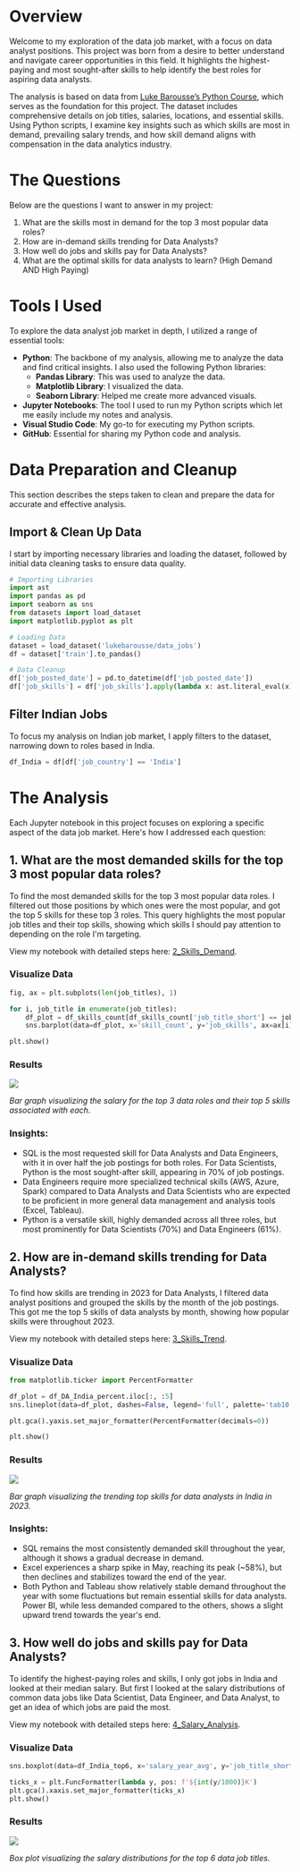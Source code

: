 # Overview
Welcome to my exploration of the data job market, with a focus on data analyst positions. This project was born from a desire to better understand and navigate career opportunities in this field. It highlights the highest-paying and most sought-after skills to help identify the best roles for aspiring data analysts.

The analysis is based on data from [Luke Barousse’s Python Course](https://youtu.be/wUSDVGivd-8?si=JTG_f3JyfPr6cyU-), which serves as the foundation for this project. The dataset includes comprehensive details on job titles, salaries, locations, and essential skills. Using Python scripts, I examine key insights such as which skills are most in demand, prevailing salary trends, and how skill demand aligns with compensation in the data analytics industry.

# The Questions
Below are the questions I want to answer in my project:

1. What are the skills most in demand for the top 3 most popular data roles?
2. How are in-demand skills trending for Data Analysts?
3. How well do jobs and skills pay for Data Analysts?
4. What are the optimal skills for data analysts to learn? (High Demand AND High Paying)
# Tools I Used
To explore the data analyst job market in depth, I utilized a range of essential tools:

- **Python**: The backbone of my analysis, allowing me to analyze the data and find critical insights. I also used
  the following Python libraries:
  - **Pandas Library**: This was used to analyze the data.
  - **Matplotlib Library**: I visualized the data.
  - **Seaborn Library**: Helped me create more advanced visuals.
- **Jupyter Notebooks**: The tool I used to run my Python scripts which let me easily include my notes and analysis.
- **Visual Studio Code**: My go-to for executing my Python scripts.
- **GitHub**: Essential for sharing my Python code and analysis.

# Data Preparation and Cleanup
This section describes the steps taken to clean and prepare the data for accurate and effective analysis.

## Import & Clean Up Data
I start by importing necessary libraries and loading the dataset, followed by initial data cleaning tasks to ensure data quality.
```python
# Importing Libraries
import ast
import pandas as pd
import seaborn as sns
from datasets import load_dataset
import matplotlib.pyplot as plt  

# Loading Data
dataset = load_dataset('lukebarousse/data_jobs')
df = dataset['train'].to_pandas()

# Data Cleanup
df['job_posted_date'] = pd.to_datetime(df['job_posted_date'])
df['job_skills'] = df['job_skills'].apply(lambda x: ast.literal_eval(x) if pd.notna(x) else x)
```
## Filter Indian Jobs
To focus my analysis on Indian job market, I apply filters to the dataset, narrowing down to roles based in India.
```python
df_India = df[df['job_country'] == 'India']
```
# The Analysis
Each Jupyter notebook in this project focuses on exploring a specific aspect of the data job market. Here's how I addressed each question:
## 1. What are the most demanded skills for the top 3 most popular data roles?
To find the most demanded skills for the top 3 most popular data roles. I filtered out those positions by which ones were the most popular, and got the top 5 skills for these top 3 roles. This query highlights the most popular job titles and their top skills, showing which skills I should pay attention to depending on the role I'm targeting.

View my notebook with detailed steps here: [2_Skills_Demand](https://github.com/PolinaKlochko/Python_project/blob/main/2_Skills_Demand.ipynb).

### Visualize Data
```python
fig, ax = plt.subplots(len(job_titles), 1)

for i, job_title in enumerate(job_titles):
    df_plot = df_skills_count[df_skills_count['job_title_short'] == job_title].head(5)[::-1]
    sns.barplot(data=df_plot, x='skill_count', y='job_skills', ax=ax[i], hue='skill_count', palette='crest')

plt.show()
```
### Results
![](https://github.com/PolinaKlochko/Python_project/blob/main/images/Likelihood%20of%20Skills%20Requested%20in%20Indian%20Job%20Postings.png)

*Bar graph visualizing the salary for the top 3 data roles and their top 5 skills associated with each.*
### Insights:
- SQL is the most requested skill for Data Analysts and Data Engineers, with it in over half the job postings for both roles. For Data Scientists, Python is the most sought-after skill, appearing in 70% of job postings.
- Data Engineers require more specialized technical skills (AWS, Azure, Spark) compared to Data Analysts and Data Scientists who are expected to be proficient in more general data management and analysis tools (Excel, Tableau).
- Python is a versatile skill, highly demanded across all three roles, but most prominently for Data Scientists (70%) and Data Engineers (61%).
## 2. How are in-demand skills trending for Data Analysts?
To find how skills are trending in 2023 for Data Analysts, I filtered data analyst positions and grouped the skills by the month of the job postings. This got me the top 5 skills of data analysts by month, showing how popular skills were throughout 2023.

View my notebook with detailed steps here: [3_Skills_Trend](https://github.com/PolinaKlochko/Python_project/blob/main/3_Skills_Trend.ipynb).
### Visualize Data
```python
from matplotlib.ticker import PercentFormatter

df_plot = df_DA_India_percent.iloc[:, :5]
sns.lineplot(data=df_plot, dashes=False, legend='full', palette='tab10')

plt.gca().yaxis.set_major_formatter(PercentFormatter(decimals=0))

plt.show()
```
### Results
![](https://github.com/PolinaKlochko/Python_project/blob/main/images/Trending%20Top%20Skills%20for%20Data%20Analysts%20in%20India.png)

*Bar graph visualizing the trending top skills for data analysts in India in 2023.*
### Insights:
- SQL remains the most consistently demanded skill throughout the year, although it shows a gradual decrease in demand.
- Excel experiences a sharp spike in May, reaching its peak (~58%), but then declines and stabilizes toward the end of the year.
- Both Python and Tableau show relatively stable demand throughout the year with some fluctuations but remain essential skills for data analysts. Power BI, while less demanded compared to the others, shows a slight upward trend towards the year's end.
## 3. How well do jobs and skills pay for Data Analysts?
To identify the highest-paying roles and skills, I only got jobs in India and looked at their median salary. But first I looked at the salary distributions of common data jobs like Data Scientist, Data Engineer, and Data Analyst, to get an idea of which jobs are paid the most.

View my notebook with detailed steps here: [4_Salary_Analysis](https://github.com/PolinaKlochko/Python_project/blob/main/4_Salary_Analysis.ipynb).
### Visualize Data
```python
sns.boxplot(data=df_India_top6, x='salary_year_avg', y='job_title_short', order=job_order)

ticks_x = plt.FuncFormatter(lambda y, pos: f'${int(y/1000)}K')
plt.gca().xaxis.set_major_formatter(ticks_x)
plt.show()
```
### Results
![](https://github.com/PolinaKlochko/Python_project/blob/main/images/Salary%20Distributions%20of%20Data%20Jobs%20in%20India.png)

*Box plot visualizing the salary distributions for the top 6 data job titles.*
